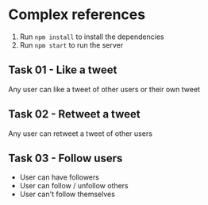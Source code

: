 # Complex references

1. Run `npm install` to install the dependencies
2. Run `npm start` to run the server

## Task 01 - Like a tweet

Any user can like a tweet of other users or their own tweet

## Task 02 - Retweet a tweet

Any user can retweet a tweet of other users

## Task 03 - Follow users

- User can have followers
- User can follow / unfollow others
- User can't follow themselves
